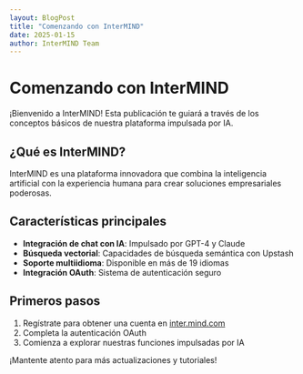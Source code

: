 ```yaml
---
layout: BlogPost
title: "Comenzando con InterMIND"
date: 2025-01-15
author: InterMIND Team
---
```


# Comenzando con InterMIND

¡Bienvenido a InterMIND! Esta publicación te guiará a través de los conceptos básicos de nuestra plataforma impulsada por IA.

<!--more-->

## ¿Qué es InterMIND?

InterMIND es una plataforma innovadora que combina la inteligencia artificial con la experiencia humana para crear soluciones empresariales poderosas.

## Características principales

- **Integración de chat con IA**: Impulsado por GPT-4 y Claude
- **Búsqueda vectorial**: Capacidades de búsqueda semántica con Upstash
- **Soporte multiidioma**: Disponible en más de 19 idiomas
- **Integración OAuth**: Sistema de autenticación seguro

## Primeros pasos

1. Regístrate para obtener una cuenta en [inter.mind.com](https://inter.mind.com)
2. Completa la autenticación OAuth
3. Comienza a explorar nuestras funciones impulsadas por IA

¡Mantente atento para más actualizaciones y tutoriales!